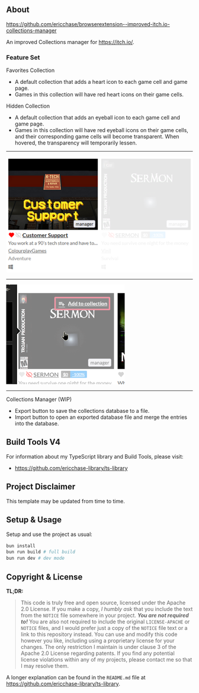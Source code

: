 ## About

https://github.com/ericchase/browserextension--improved-itch.io-collections-manager

An improved Collections manager for https://itch.io/.

### Feature Set

Favorites Collection

- A default collection that adds a heart icon to each game cell and game page.
- Games in this collection will have red heart icons on their game cells.

Hidden Collection

- A default collection that adds an eyeball icon to each game cell and game page.
- Games in this collection will have red eyeball icons on their game cells, and their corresponding game cells will become transparent. When hovered, the transparency will temporarily lessen.

---

![favorited and hidden game cells](example-game-cells.png)

---

![hidden game cell hovered](example-game-cell-hovered.png)

---

Collections Manager (WIP)

- Export button to save the collections database to a file.
- Import button to open an exported database file and merge the entries into the database.

## Build Tools V4

For information about my TypeScript library and Build Tools, please visit:

- https://github.com/ericchase-library/ts-library

## Project Disclaimer

This template may be updated from time to time.

## Setup & Usage

Setup and use the project as usual:

```bash
bun install
bun run build # full build
bun run dev # dev mode
```

## Copyright & License

**TL;DR:**

> This code is truly free and open source, licensed under the Apache 2.0 License. If you make a copy, _I humbly ask_ that you include the text from the `NOTICE` file somewhere in your project. **_You are not required to!_** You are also not required to include the original `LICENSE-APACHE` or `NOTICE` files, and I would prefer just a copy of the `NOTICE` file text or a link to this repository instead. You can use and modify this code however you like, including using a proprietary license for your changes. The only restriction I maintain is under clause 3 of the Apache 2.0 License regarding patents. If you find any potential license violations within any of my projects, please contact me so that I may resolve them.

A longer explanation can be found in the `README.md` file at https://github.com/ericchase-library/ts-library.
